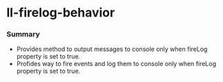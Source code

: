 # ll-firelog-behavior
### Summary
- Provides method to output messages to console only when fireLog property is set to true.
- Profides way to fire events and log them to console only when fireLog property is set to true.
